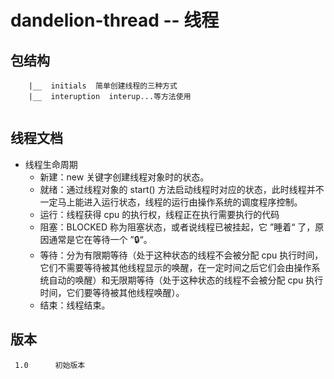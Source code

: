 # dandelion-thread -- 线程

## 包结构

```
    |__  initials  简单创建线程的三种方式
    |__  interuption  interup...等方法使用
        
```

## 线程文档

* 线程生命周期
    * 新建：new 关键字创建线程对象时的状态。
    * 就绪：通过线程对象的 start() 方法启动线程时对应的状态，此时线程并不一定马上能进入运行状态，线程的运行由操作系统的调度程序控制。
    * 运行：线程获得 cpu 的执行权，线程正在执行需要执行的代码
    * 阻塞：BLOCKED 称为阻塞状态，或者说线程已被挂起，它 ”睡着“ 了，原因通常是它在等待一个 ”🔒“。
    * 等待：分为有限期等待（处于这种状态的线程不会被分配 cpu 执行时间，它们不需要等待被其他线程显示的唤醒，在一定时间之后它们会由操作系统自动的唤醒）和无限期等待（处于这种状态的线程不会被分配 cpu
      执行时间，它们要等待被其他线程唤醒）。
    * 结束：线程结束。

## 版本

```
 1.0      初始版本
```
